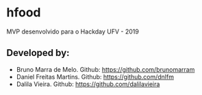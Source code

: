 # hfood
MVP desenvolvido para o Hackday UFV - 2019

Developed by:
---
- Bruno Marra de Melo. Github: https://github.com/brunomarram
- Daniel Freitas Martins. Github: https://github.com/dnlfm
- Dalila Vieira. Github: https://github.com/dalilavieira
